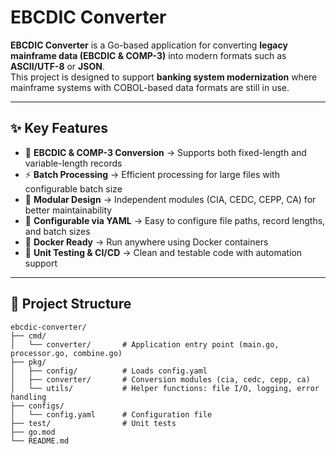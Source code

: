 # EBCDIC Converter

**EBCDIC Converter** is a Go-based application for converting **legacy mainframe data (EBCDIC & COMP-3)** into modern formats such as **ASCII/UTF-8** or **JSON**.  
This project is designed to support **banking system modernization** where mainframe systems with COBOL-based data formats are still in use.

---

## ✨ Key Features
- 🔄 **EBCDIC & COMP-3 Conversion** → Supports both fixed-length and variable-length records  
- ⚡ **Batch Processing** → Efficient processing for large files with configurable batch size  
- 🧩 **Modular Design** → Independent modules (CIA, CEDC, CEPP, CA) for better maintainability  
- 📜 **Configurable via YAML** → Easy to configure file paths, record lengths, and batch sizes  
- 🐳 **Docker Ready** → Run anywhere using Docker containers  
- 🧪 **Unit Testing & CI/CD** → Clean and testable code with automation support  

---

## 📂 Project Structure
```text
ebcdic-converter/
├── cmd/
│   └── converter/       # Application entry point (main.go, processor.go, combine.go)
├── pkg/
│   ├── config/          # Loads config.yaml
│   ├── converter/       # Conversion modules (cia, cedc, cepp, ca)
│   └── utils/           # Helper functions: file I/O, logging, error handling
├── configs/
│   └── config.yaml      # Configuration file
├── test/                # Unit tests
├── go.mod
└── README.md
